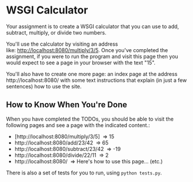 # WSGI Calculator

Your assignment is to create a WSGI calculator that you can use to add, subtract, multiply, or divide two numbers.

You'll use the calculator by visiting an address like: [http://localhost:8080/multiply/3/5](http://localhost:8080/multiply/3/5). Once you've completed the assignment, if you were to run the program and visit this page then you would expect to see a page in your browser with the text "15".

You'll also have to create one more page: an index page at the address http://localhost:8080/ with some text instructions that explain (in just a few sentences) how to use the site.

## How to Know When You're Done

When you have completed the TODOs, you should be able to visit the following pages and see a page with the indicated content.:
  * [http://localhost:8080/multiply/3/5]  => 15
  * http://localhost:8080/add/23/42  => 65
  * http://localhost:8080/subtract/23/42  => -19
  * http://localhost:8080/divide/22/11  => 2
  * http://localhost:8080/  => Here's how to use this page... (etc.)

There is also a set of tests for you to run, using `python tests.py`.
